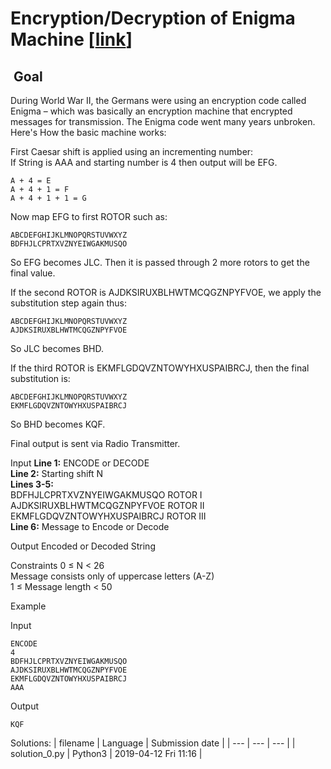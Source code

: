 # Encryption/Decryption of Enigma Machine \[[link](https://www.codingame.com/training/easy/encryptiondecryption-of-enigma-machine)\]


 Goal
-----


During World War II, the Germans were using an encryption code called Enigma – which was basically an encryption machine that encrypted messages for transmission. The Enigma code went many years unbroken. Here's How the basic machine works:  
  
First Caesar shift is applied using an incrementing number:  
If String is AAA and starting number is 4 then output will be EFG.   

```
A + 4 = E  
A + 4 + 1 = F  
A + 4 + 1 + 1 = G
```
  
Now map EFG to first ROTOR such as:  

```
ABCDEFGHIJKLMNOPQRSTUVWXYZ  
BDFHJLCPRTXVZNYEIWGAKMUSQO
```
So EFG becomes JLC. Then it is passed through 2 more rotors to get the final value.  
  
If the second ROTOR is AJDKSIRUXBLHWTMCQGZNPYFVOE, we apply the substitution step again thus:  

```
ABCDEFGHIJKLMNOPQRSTUVWXYZ  
AJDKSIRUXBLHWTMCQGZNPYFVOE
```
So JLC becomes BHD.  
  
If the third ROTOR is EKMFLGDQVZNTOWYHXUSPAIBRCJ, then the final substitution is:  

```
ABCDEFGHIJKLMNOPQRSTUVWXYZ  
EKMFLGDQVZNTOWYHXUSPAIBRCJ
```
So BHD becomes KQF.  
  
Final output is sent via Radio Transmitter.



Input
**Line 1:** ENCODE or DECODE  
**Line 2:** Starting shift N  
**Lines 3-5:**  
BDFHJLCPRTXVZNYEIWGAKMUSQO ROTOR I  
AJDKSIRUXBLHWTMCQGZNPYFVOE ROTOR II  
EKMFLGDQVZNTOWYHXUSPAIBRCJ ROTOR III  
**Line 6:** Message to Encode or Decode


Output
Encoded or Decoded String


Constraints
0 ≤ N < 26  
Message consists only of uppercase letters (A-Z)  
1 ≤ Message length < 50


Example


Input

```
ENCODE
4
BDFHJLCPRTXVZNYEIWGAKMUSQO
AJDKSIRUXBLHWTMCQGZNPYFVOE
EKMFLGDQVZNTOWYHXUSPAIBRCJ
AAA
```



Output

```
KQF
```





Solutions:
| filename | Language | Submission date |
| --- | --- | --- |
| solution_0.py | Python3 | 2019-04-12 Fri 11:16 |
